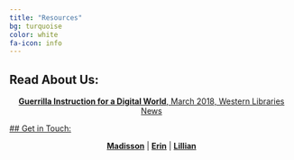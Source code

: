 ```yaml
---
title: "Resources"
bg: turquoise
color: white
fa-icon: info
---
```

## Read About Us:
<p style="text-align: center;">
<a href="https://www.lib.uwo.ca/news/2018/guerrilla_instruction_for_a_digital_world.html"><strong>Guerrilla Instruction for a Digital World</strong>, March 2018, Western Libraries News
</p>
## Get in Touch:

<p style="text-align: center;">
<strong> <a href ="https://twitter.com/MaddieGoldhawk">Madisson</a></strong> | <strong><a href ="https://twitter.com/erniee_jo">Erin</a></strong> | <strong> <a href="https://twitter.com/lilyrglg">Lillian</a> </strong></p>
